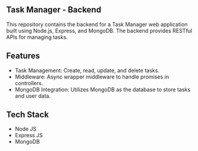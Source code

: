 ## Task Manager - Backend
This repository contains the backend for a Task Manager web application built using Node.js, Express, and MongoDB. The backend provides RESTful APIs for managing tasks.

## Features
- Task Management: Create, read, update, and delete tasks.
- Middleware: Async wrapper middleware to handle promises in controllers.
- MongoDB Integration: Utilizes MongoDB as the database to store tasks and user data.

## Tech Stack 
- Node JS
- Express JS
- MongoDB
